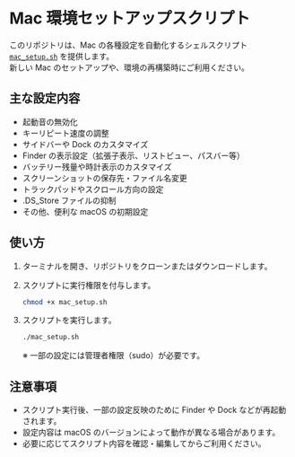 # Mac 環境セットアップスクリプト

このリポジトリは、Mac の各種設定を自動化するシェルスクリプト [`mac_setup.sh`](mac_setup.sh) を提供します。  
新しい Mac のセットアップや、環境の再構築時にご利用ください。

## 主な設定内容

-   起動音の無効化
-   キーリピート速度の調整
-   サイドバーや Dock のカスタマイズ
-   Finder の表示設定（拡張子表示、リストビュー、パスバー等）
-   バッテリー残量や時計表示のカスタマイズ
-   スクリーンショットの保存先・ファイル名変更
-   トラックパッドやスクロール方向の設定
-   .DS_Store ファイルの抑制
-   その他、便利な macOS の初期設定

## 使い方

1. ターミナルを開き、リポジトリをクローンまたはダウンロードします。
2. スクリプトに実行権限を付与します。

    ```sh
    chmod +x mac_setup.sh
    ```

3. スクリプトを実行します。

    ```sh
    ./mac_setup.sh
    ```

    ※ 一部の設定には管理者権限（sudo）が必要です。

## 注意事項

-   スクリプト実行後、一部の設定反映のために Finder や Dock などが再起動されます。
-   設定内容は macOS のバージョンによって動作が異なる場合があります。
-   必要に応じてスクリプト内容を確認・編集してからご利用ください。
